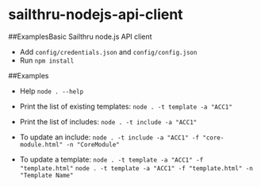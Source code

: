 # sailthru-nodejs-api-client
##ExamplesBasic Sailthru node.js API client

* Add `config/credentials.json` and `config/config.json`
* Run `npm install`

##Examples

* Help
	`node . --help`

* Print the list of existing templates:
	`node . -t template -a "ACC1"`

* Print the list of includes:
	`node . -t include -a "ACC1"`


* To update an include:
	`node . -t include -a "ACC1" -f "core-module.html" -n "CoreModule"`

* To update a template:
	`node . -t template -a "ACC1" -f "template.html"`
	`node . -t template -a "ACC1" -f "template.html" -n "Template Name"`
